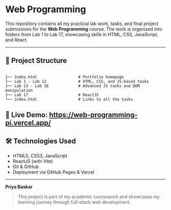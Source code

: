 
 # Web Programming 

This repository contains all my practical lab work, tasks, and final project submissions for the **Web Programming** course. The work is organized into folders from Lab 1 to Lab 17, showcasing skills in HTML, CSS, JavaScript, and React.

---

## 📁 Project Structure

```

├── index.html                  # Portfolio homepage
├── Lab 1 - Lab 12              # HTML, CSS, and JS-based tasks
├── Lab 13 - Lab 16             # Advanced JS tasks and DOM manipulation
├── Lab 17                      # ReactJS 
└── index.html                  # Links to all the tasks 

```


🔗 **Live Demo:** https://web-programming-pi.vercel.app/
---

## 🛠 Technologies Used

- HTML5, CSS3, JavaScript
- ReactJS (with Vite)
- Git & GitHub
- Deployment via GitHub Pages & Vercel

---
**Priya Baskar**  
> This project is part of my academic coursework and showcases my learning journey through full-stack web development.


